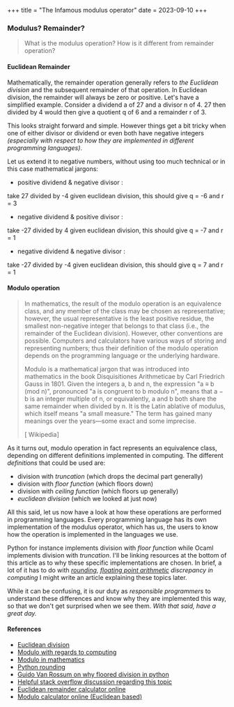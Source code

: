 +++
title = "The Infamous modulus operator"
date = 2023-09-10
+++

### Modulus? Remainder?
> What is the modulus operation? How is it different from remainder operation?

#### Euclidean Remainder

Mathematically, the remainder operation generally refers to _the Euclidean
division_ and the subsequent remainder of that operation. In Euclidean
division, the remainder will always be zero or positive. Let's have a
simplified example. Consider a dividend a of 27 and a divisor n of 4. 27 then
divided by 4 would then give a quotient q of 6 and a remainder r of 3.

This looks straight forward and simple. However things get a bit tricky when
one of either divisor or dividend or even both have negative integers
_(especially with respect to how they are implemented in different programming
languages)_.

Let us extend it to negative numbers, without using too much technical or in
this case mathematical jargons:

-  positive dividend & negative divisor :

take 27 divided by -4
given euclidean division, this should give q = -6 and r = 3 

- negative dividend & positive divisor :

take -27 divided by 4
given euclidean division, this should give q = -7 and r = 1

- negative dividend & negative divisor :

take -27 divided by -4
given euclidean division, this should give q = 7 and r = 1 

#### Modulo operation

> In mathematics, the result of the modulo operation is an equivalence class,
> and any member of the class may be chosen as representative; however, the
> usual representative is the least positive residue, the smallest non-negative
> integer that belongs to that class (i.e., the remainder of the Euclidean
> division). However, other conventions are possible. Computers and calculators
> have various ways of storing and representing numbers; thus their definition
> of the modulo operation depends on the programming language or the underlying
> hardware.
> 
> Modulo is a mathematical jargon that was introduced into mathematics in the
> book Disquisitiones Arithmeticae by Carl Friedrich Gauss in 1801. Given the
> integers a, b and n, the expression "a ≡ b (mod n)", pronounced "a is
> congruent to b modulo n", means that a − b is an integer multiple of n, or
> equivalently, a and b both share the same remainder when divided by n. It is
> the Latin ablative of modulus, which itself means "a small measure." The term
> has gained many meanings over the years—some exact and some imprecise.
> 
> [ Wikipedia]

As it turns out, modulo operation in fact represents an equivalence class,
depending on different definitions implemented in computing. The different
_definitions_ that could be used are:

- division with _truncation_ (which drops the decimal part generally)
- division with _floor function_ (which floors down)
- division with _ceiling function_ (which floors up generally)
- _euclidean division_ (which we looked at just now) 

All this said, let us now have a look at how these operations are performed in
programming languages. Every programming language has its own implementation of
the modulus operator, which has us, the users to know how the operation is
implemented in the languages we use.

Python for instance implements division with _floor function_ while Ocaml
implements division with _truncation_. I'll be linking resources at the bottom
of this article as to why these specific implementations are chosen. In brief,
a lot of it has to do with _[rounding](https://floating-point-gui.de/errors/rounding/), [floating point arithmetic](https://floating-point-gui.de/)
discrepancy in computing_ I might write an article explaining these topics later. 

While it can be confusing, it is our duty as _responsible programmers_ to
understand these differences and know why they are implemented this way, so
that we don't get surprised when we see them. _With that said, have a great
day._

#### References

- [Euclidean division](https://en.wikipedia.org/wiki/Euclidean_division)
- [Modulo with regards to computing](https://en.wikipedia.org/wiki/Modulo)
- [Modulo in mathematics](https://en.wikipedia.org/wiki/Modulo_(mathematics))
- [Python rounding](https://realpython.com/python-rounding/)
- [Guido Van Rossum on why floored division in python](https://python-history.blogspot.com/2010/08/why-pythons-integer-division-floors.html)
- [Helpful stack overflow discussion regarding this topic](https://stackoverflow.com/questions/24848789/why-does-pythons-modulus-operator-not-match-the-euclidean-definition)
- [Euclidean remainder calculator online](https://ezcalc.me/remainder-calculator/)
- [Modulo calculator online (Euclidean based)](https://ezcalc.me/modulo-calculator/)
